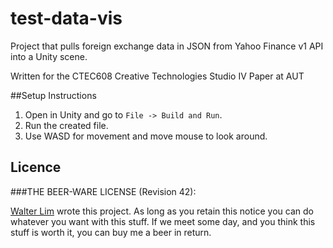 # test-data-vis

Project that pulls foreign exchange data in JSON from Yahoo Finance v1 API into a Unity scene.

Written for the CTEC608 Creative Technologies Studio IV Paper at AUT

##Setup Instructions
1.	Open in Unity and go to `File -> Build and Run`.
2.	Run the created file.
3.	Use WASD for movement and move mouse to look around.


## Licence

###THE BEER-WARE LICENSE (Revision 42):

[Walter Lim](mailto:waltissomewhere@gmail.com) wrote this project.  As long as you retain this notice you can do whatever you want with this stuff. If we meet some day, and you think this stuff is worth it, you can buy me a beer in return.
